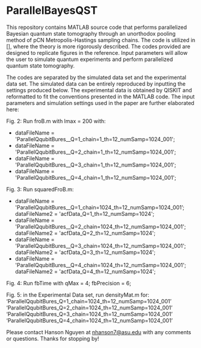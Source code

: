 # ParallelBayesQST
This repository contains MATLAB source code that performs parallelized Bayesian quantum state tomography through an unorthodox pooling method of pCN Metropolis-Hastings sampling chains. The code is utilized in [], where the theory is more rigorously described. The codes provided are designed to replicate figures in the reference. Input parameters will allow the user to simulate quantum experiments and perform parallelized quantum state tomography. 

The codes are separated by the simulated data set and the experimental data set. The simulated data can be entirely reproduced by inputting the settings produced below. The experimental data is obtained by QISKIT and reformatted to fit the conventions presented in the MATLAB code. The input parameters and simulation settings used in the paper are further elaborated here:   

Fig. 2: Run froB.m with lmax = 200 with:
- dataFileName = 'ParallelQqubitBures__Q=1_chain=1_th=12_numSamp=1024_001';
- dataFileName = 'ParallelQqubitBures__Q=2_chain=1_th=12_numSamp=1024_001';
- dataFileName = 'ParallelQqubitBures__Q=3_chain=1_th=12_numSamp=1024_001';
- dataFileName = 'ParallelQqubitBures__Q=4_chain=1_th=12_numSamp=1024_001';

Fig. 3: Run squaredFroB.m:
- dataFileName = 'ParallelQqubitBures__Q=1_chain=1024_th=12_numSamp=1024_001’; dataFileName2 = 'acfData_Q=1_th=12_numSamp=1024';
- dataFileName = 'ParallelQqubitBures__Q=2_chain=1024_th=12_numSamp=1024_001'; dataFileName2 = 'acfData_Q=2_th=12_numSamp=1024';
- dataFileName = 'ParallelQqubitBures__Q=3_chain=1024_th=12_numSamp=1024_001'; dataFileName2 = 'acfData_Q=3_th=12_numSamp=1024';
- dataFileName = 'ParallelQqubitBures__Q=4_chain=1024_th=12_numSamp=1024_001'; dataFileName2 = 'acfData_Q=4_th=12_numSamp=1024';

Fig. 4: Run fbTime with qMax = 4; fbPrecision = 6;

Fig. 5: in the Experimental Data set, run densityMat.m for:
‘ParallelQqubitBures_Q=1_chain=1024_th=12_numSamp=1024_001’
‘ParallelQqubitBures_Q=2_chain=1024_th=12_numSamp=1024_001’
‘ParallelQqubitBures_Q=3_chain=1024_th=12_numSamp=1024_001’
‘ParallelQqubitBures_Q=4_chain=1024_th=12_numSamp=1024_001’

Please contact Hanson Nguyen at nhanson7@asu.edu with any comments or questions. Thanks for stopping by!

